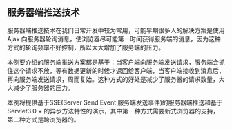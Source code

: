 ## 服务器端推送技术 ##

服务器端推送技术在我们日常开发中较为常用，可能早期很多人的解决方案是使用 Ajax 向服务器轮询消息，使浏览器尽可能第一时间获得服务端的消息，因为这种方式的轮询频率不好控制，所以大大增加了服务端的压力。

本例要介绍的服务端推送方案都是基于：当客户端向服务端发送请求，服务端会抓住这个请求不放，等有数据更新的时候才返回给客户端，当客户端接收到消息后，再向服务端发送请求，周而复始。这种方式的好处是减少了服务器的请求数量，大大减少了服务器的压力。

本例将提供基于SSE(Server Send Event 服务端发送事件)的服务器端推送和基于 Servlet3.0 + 的异步方法特性的演示，其中第一种方式需要新式浏览器的支持，第二种方式是跨浏览器的。